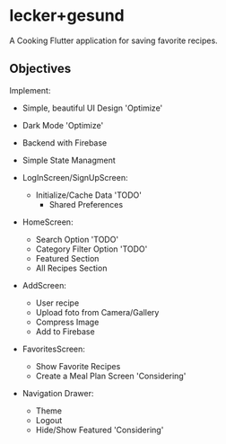 # lecker+gesund

A Cooking Flutter application for saving favorite recipes.

## Objectives
Implement:

- Simple, beautiful UI Design 'Optimize'
- Dark Mode 'Optimize'
- Backend with Firebase
- Simple State Managment

- LogInScreen/SignUpScreen:
    - Initialize/Cache Data 'TODO'
        - Shared Preferences
    

- HomeScreen: 
    - Search Option 'TODO'
    - Category Filter Option 'TODO'
    - Featured Section
    - All Recipes Section

- AddScreen:
    - User recipe
    - Upload foto from Camera/Gallery
    - Compress Image 
    - Add to Firebase

- FavoritesScreen:
    - Show Favorite Recipes
    - Create a Meal Plan Screen 'Considering'

- Navigation Drawer:
    - Theme
    - Logout
    - Hide/Show Featured 'Considering'


